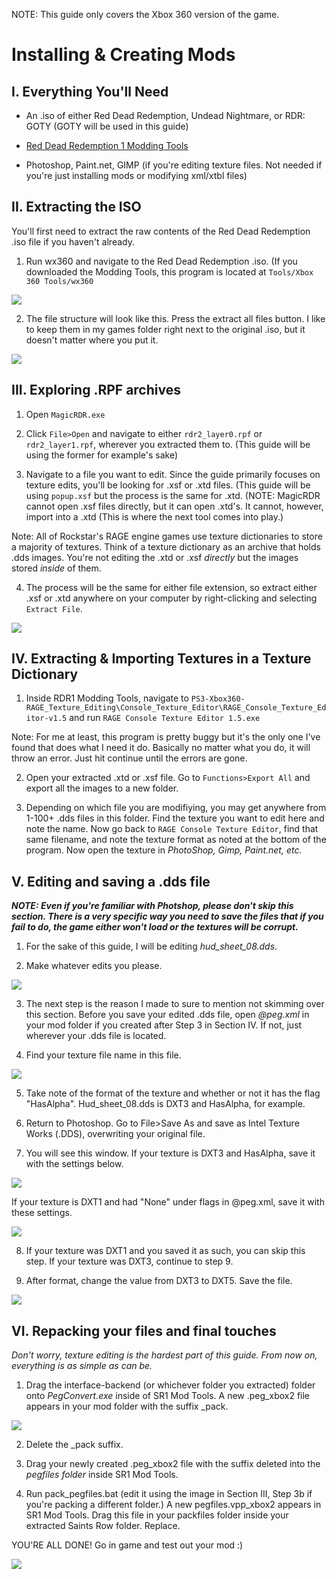 NOTE: This guide only covers the Xbox 360 version of the game.

# Installing & Creating Mods
I. Everything You'll Need
------------------
* An .iso of either Red Dead Redemption, Undead Nightmare, or RDR: GOTY (GOTY will be used in this guide)

* [Red Dead Redemption 1 Modding Tools](https://archive.org/details/red-dead-redemption-modding-tools.-7z)

* Photoshop, Paint.net, GIMP (if you're editing texture files. Not needed if you're just installing mods or modifying xml/xtbl files)
	

II. Extracting the ISO
--------------------
You'll first need to extract the raw contents of the Red Dead Redemption .iso file if you haven't already.

1. Run wx360 and navigate to the Red Dead Redemption .iso. (If you downloaded the Modding Tools, this program is located at `Tools/Xbox 360 Tools/wx360`

![](https://i2.lensdump.com/i/1QT38r.png)

2. The file structure will look like this. Press the extract all files button. I like to keep them in my games folder right next to the original .iso, but it doesn't matter where you put it.

![](https://i2.lensdump.com/i/RODm6r.png)

III. Exploring .RPF archives
-------------------------------------------------------------
1. Open `MagicRDR.exe`

2. Click `File>Open` and navigate to either `rdr2_layer0.rpf` or `rdr2_layer1.rpf`, wherever you extracted them to. (This guide will be using the former for example's sake)

3. Navigate to a file you want to edit. Since the guide primarily focuses on texture edits, you'll be looking for .xsf or .xtd files. (This guide will be using `popup.xsf` but the process is the same for .xtd. (NOTE: MagicRDR cannot open .xsf files directly, but it can open .xtd's. It cannot, however, import into a .xtd (This is where the next tool comes into play.)

Note: All of Rockstar's RAGE engine games use texture dictionaries to store a majority of textures. Think of a texture dictionary as an archive that holds .dds images. You're not editing the .xtd or .xsf *directly* but the images stored *inside* of them.

4. The process will be the same for either file extension, so extract either .xsf or .xtd anywhere on your computer by right-clicking and selecting `Extract File`.

![](https://i3.lensdump.com/i/RONlFv.png)
	
IV. Extracting & Importing Textures in a Texture Dictionary
---
1. Inside RDR1 Modding Tools, navigate to `PS3-Xbox360-RAGE_Texture_Editing\Console_Texture_Editor\RAGE_Console_Texture_Editor-v1.5` and run `RAGE Console Texture Editor 1.5.exe`

Note: For me at least, this program is pretty buggy but it's the only one I've found that does what I need it do. Basically no matter what you do, it will throw an error. Just hit continue until the errors are gone.

2. Open your extracted .xtd or .xsf file. Go to `Functions>Export All` and export all the images to a new folder.

3. Depending on which file you are modifiying, you may get anywhere from 1-100+ .dds files in this folder. Find the texture you want to edit here and note the name. Now go back to `RAGE Console Texture Editor`, find that same filename, and note the texture format as noted at the bottom of the program. Now open the texture in  *PhotoShop, Gimp, Paint.net, etc.*


V. Editing and saving a .dds file
----------------------
_**NOTE: Even if you're familiar with Photshop, please don't skip this section. There is a very specific way you need to save the files that if you fail to do, the game either won't load or the textures will be corrupt.**_

1. For the sake of this guide, I will be editing _hud_sheet_08.dds_.

2. Make whatever edits you please. 

![](https://i2.lensdump.com/i/1QEu97.png)

3. The next step is the reason I made to sure to mention not skimming over this section. Before you save your edited .dds file, open _@peg.xml_ in your mod folder if you created after Step 3 in Section IV. If not, just wherever your .dds file is located.

4. Find your texture file name in this file.

![](https://i3.lensdump.com/i/1QEDLr.png)

5. Take note of the format of the texture and whether or not it has the flag "HasAlpha". Hud_sheet_08.dds is DXT3 and HasAlpha, for example.

6. Return to Photoshop. Go to File>Save As and save as Intel Texture Works (.DDS), overwriting your original file.

7. You will see this window. If your texture is DXT3 and HasAlpha, save it with the settings below.

![](https://i.lensdump.com/i/1QENGF.png)

If your texture is DXT1 and had "None" under flags in @peg.xml, save it with these settings.

![](https://lensdump.com/i/1QEfk3)

8. If your texture was DXT1 and you saved it as such, you can skip this step. If your texture was DXT3, continue to step 9.

9. After format, change the value from DXT3 to DXT5. Save the file.

![](https://i2.lensdump.com/i/1QEFl0.png)

VI. Repacking your files and final touches
---

_Don't worry, texture editing is the hardest part of this guide. From now on, everything is as simple as can be._

1. Drag the interface-backend (or whichever folder you extracted) folder onto _PegConvert.exe_ inside of SR1 Mod Tools. A new .peg_xbox2 file appears in your mod folder with the suffix _pack.

![](https://i2.lensdump.com/i/1QEwNM.png)

2. Delete the _pack suffix.

3. Drag your newly created .peg_xbox2 file with the suffix deleted into the _pegfiles folder_ inside SR1 Mod Tools.

4. Run pack_pegfiles.bat (edit it using the image in Section III, Step 3b if you're packing a different folder.) A new pegfiles.vpp_xbox2 appears in SR1 Mod Tools. Drag this file in your packfiles folder inside your extracted Saints Row folder. Replace.

YOU'RE ALL DONE! Go in game and test out your mod :)

![](https://i3.lensdump.com/i/1QEyiQ.png)

	

